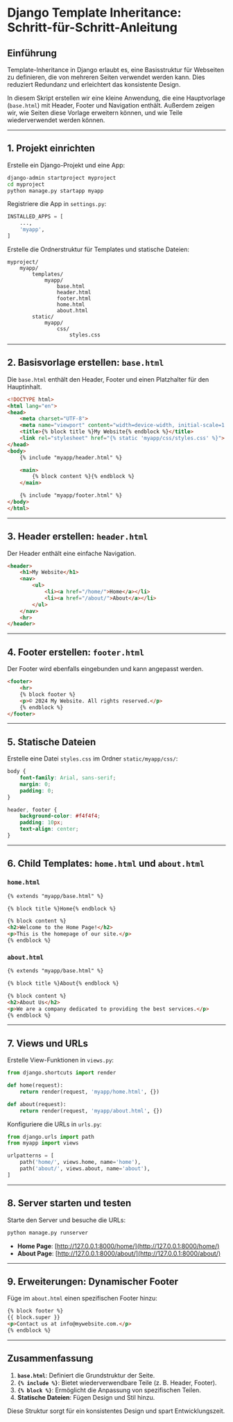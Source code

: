 
# Django Template Inheritance: Schritt-für-Schritt-Anleitung

## Einführung
Template-Inheritance in Django erlaubt es, eine Basisstruktur für Webseiten zu definieren, die von mehreren Seiten verwendet werden kann. Dies reduziert Redundanz und erleichtert das konsistente Design.

In diesem Skript erstellen wir eine kleine Anwendung, die eine Hauptvorlage (`base.html`) mit Header, Footer und Navigation enthält. Außerdem zeigen wir, wie Seiten diese Vorlage erweitern können, und wie Teile wiederverwendet werden können.

---

## 1. Projekt einrichten
Erstelle ein Django-Projekt und eine App:
```bash
django-admin startproject myproject
cd myproject
python manage.py startapp myapp
```

Registriere die App in `settings.py`:
```python
INSTALLED_APPS = [
    ...,
    'myapp',
]
```

Erstelle die Ordnerstruktur für Templates und statische Dateien:
```
myproject/
    myapp/
        templates/
            myapp/
                base.html
                header.html
                footer.html
                home.html
                about.html
        static/
            myapp/
                css/
                    styles.css
```

---

## 2. Basisvorlage erstellen: `base.html`
Die `base.html` enthält den Header, Footer und einen Platzhalter für den Hauptinhalt.

```html
<!DOCTYPE html>
<html lang="en">
<head>
    <meta charset="UTF-8">
    <meta name="viewport" content="width=device-width, initial-scale=1.0">
    <title>{% block title %}My Website{% endblock %}</title>
    <link rel="stylesheet" href="{% static 'myapp/css/styles.css' %}">
</head>
<body>
    {% include "myapp/header.html" %}

    <main>
        {% block content %}{% endblock %}
    </main>

    {% include "myapp/footer.html" %}
</body>
</html>
```

---

## 3. Header erstellen: `header.html`
Der Header enthält eine einfache Navigation.

```html
<header>
    <h1>My Website</h1>
    <nav>
        <ul>
            <li><a href="/home/">Home</a></li>
            <li><a href="/about/">About</a></li>
        </ul>
    </nav>
    <hr>
</header>
```

---

## 4. Footer erstellen: `footer.html`
Der Footer wird ebenfalls eingebunden und kann angepasst werden.

```html
<footer>
    <hr>
    {% block footer %}
    <p>© 2024 My Website. All rights reserved.</p>
    {% endblock %}
</footer>
```

---

## 5. Statische Dateien
Erstelle eine Datei `styles.css` im Ordner `static/myapp/css/`:

```css
body {
    font-family: Arial, sans-serif;
    margin: 0;
    padding: 0;
}

header, footer {
    background-color: #f4f4f4;
    padding: 10px;
    text-align: center;
}
```

---

## 6. Child Templates: `home.html` und `about.html`
### **`home.html`**
```html
{% extends "myapp/base.html" %}

{% block title %}Home{% endblock %}

{% block content %}
<h2>Welcome to the Home Page!</h2>
<p>This is the homepage of our site.</p>
{% endblock %}
```

### **`about.html`**
```html
{% extends "myapp/base.html" %}

{% block title %}About{% endblock %}

{% block content %}
<h2>About Us</h2>
<p>We are a company dedicated to providing the best services.</p>
{% endblock %}
```

---

## 7. Views und URLs
Erstelle View-Funktionen in `views.py`:

```python
from django.shortcuts import render

def home(request):
    return render(request, 'myapp/home.html', {})

def about(request):
    return render(request, 'myapp/about.html', {})
```

Konfiguriere die URLs in `urls.py`:
```python
from django.urls import path
from myapp import views

urlpatterns = [
    path('home/', views.home, name='home'),
    path('about/', views.about, name='about'),
]
```

---

## 8. Server starten und testen
Starte den Server und besuche die URLs:
```bash
python manage.py runserver
```

- **Home Page**: [http://127.0.0.1:8000/home/](http://127.0.0.1:8000/home/)
- **About Page**: [http://127.0.0.1:8000/about/](http://127.0.0.1:8000/about/)

---

## 9. Erweiterungen: Dynamischer Footer
Füge im `about.html` einen spezifischen Footer hinzu:

```html
{% block footer %}
{{ block.super }}
<p>Contact us at info@mywebsite.com.</p>
{% endblock %}
```

---

## Zusammenfassung
1. **`base.html`**: Definiert die Grundstruktur der Seite.
2. **`{% include %}`**: Bietet wiederverwendbare Teile (z. B. Header, Footer).
3. **`{% block %}`**: Ermöglicht die Anpassung von spezifischen Teilen.
4. **Statische Dateien**: Fügen Design und Stil hinzu.

Diese Struktur sorgt für ein konsistentes Design und spart Entwicklungszeit.
